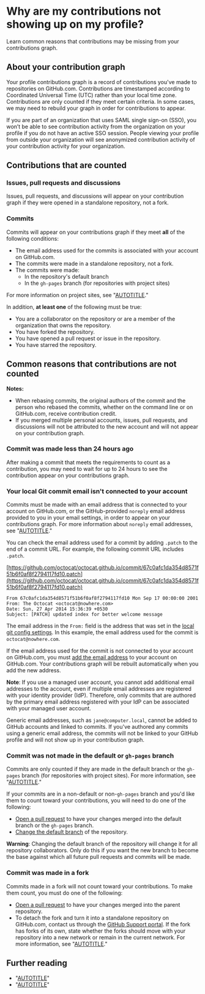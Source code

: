 # Why are my contributions not showing up on my profile?

Learn common reasons that contributions may be missing from your contributions graph.

## About your contribution graph

Your profile contributions graph is a record of contributions you've made to repositories on GitHub.com. Contributions are timestamped according to Coordinated Universal Time (UTC) rather than your local time zone. Contributions are only counted if they meet certain criteria. In some cases, we may need to rebuild your graph in order for contributions to appear.

If you are part of an organization that uses SAML single sign-on (SSO), you won’t be able to see contribution activity from the organization on your profile if you do not have an active SSO session. People viewing your profile from outside your organization will see anonymized contribution activity of your contribution activity for your organization.

## Contributions that are counted

### Issues, pull requests and discussions

Issues, pull requests, and discussions will appear on your contribution graph if they were opened in a standalone repository, not a fork.

### Commits

Commits will appear on your contributions graph if they meet **all** of the following conditions:
- The email address used for the commits is associated with your account on GitHub.com.
- The commits were made in a standalone repository, not a fork.
- The commits were made:
  - In the repository's default branch
  - In the `gh-pages` branch (for repositories with project sites)

For more information on project sites, see "[AUTOTITLE](/pages/getting-started-with-github-pages/about-github-pages#types-of-github-pages-sites)."

In addition, **at least one** of the following must be true:
- You are a collaborator on the repository or are a member of the organization that owns the repository.
- You have forked the repository.
- You have opened a pull request or issue in the repository.
- You have starred the repository.

## Common reasons that contributions are not counted

<div class="ghd-spotlight ghd-spotlight-note border rounded-1 my-3 p-3 f5 color-border-accent-emphasis color-bg-accent">

**Notes:**
- When rebasing commits, the original authors of the commit and the person who rebased the commits, whether on the command line or on GitHub.com, receive contribution credit.
- If you merged multiple personal accounts, issues, pull requests, and discussions will not be attributed to the new account and will not appear on your contribution graph.

</div>

### Commit was made less than 24 hours ago

After making a commit that meets the requirements to count as a contribution, you may need to wait for up to 24 hours to see the contribution appear on your contributions graph.

### Your local Git commit email isn't connected to your account

Commits must be made with an email address that is connected to your account on GitHub.com, or the GitHub-provided `noreply` email address provided to you in your email settings, in order to appear on your contributions graph. For more information about `noreply` email addresses, see "[AUTOTITLE](/account-and-profile/setting-up-and-managing-your-personal-account-on-github/managing-email-preferences/setting-your-commit-email-address#about-commit-email-addresses)."

You can check the email address used for a commit by adding `.patch` to the end of a commit URL. For example, the following commit URL includes `.patch`.

[https://github.com/octocat/octocat.github.io/commit/67c0afc1da354d8571f51b6f0af8f2794117fd10.patch](https://github.com/octocat/octocat.github.io/commit/67c0afc1da354d8571f51b6f0af8f2794117fd10.patch)

```text
From 67c0afc1da354d8571f51b6f0af8f2794117fd10 Mon Sep 17 00:00:00 2001
From: The Octocat <octocat@nowhere.com>
Date: Sun, 27 Apr 2014 15:36:39 +0530
Subject: [PATCH] updated index for better welcome message
```

The email address in the `From:` field is the address that was set in the [local git config settings](/get-started/quickstart/set-up-git). In this example, the email address used for the commit is `octocat@nowhere.com`.

If the email address used for the commit is not connected to your account on GitHub.com, you must [add the email address](/account-and-profile/setting-up-and-managing-your-personal-account-on-github/managing-email-preferences/adding-an-email-address-to-your-github-account) to your account on GitHub.com. Your contributions graph will be rebuilt automatically when you add the new address.

<div class="ghd-spotlight ghd-spotlight-note border rounded-1 my-3 p-3 f5 color-border-accent-emphasis color-bg-accent">

**Note**: If you use a managed user account, you cannot add additional email addresses to the account, even if multiple email addresses are registered with your identity provider (IdP). Therefore, only commits that are authored by the primary email address registered with your IdP can be associated with your managed user account.

</div>

Generic email addresses, such as `jane@computer.local`, cannot be added to GitHub accounts and linked to commits. If you've authored any commits using a generic email address, the commits will not be linked to your GitHub profile and will not show up in your contribution graph.

### Commit was not made in the default or `gh-pages` branch

Commits are only counted if they are made in the default branch or the `gh-pages` branch (for repositories with project sites). For more information, see "[AUTOTITLE](/pages/getting-started-with-github-pages/about-github-pages#types-of-github-pages-sites)."

If your commits are in a non-default or non-`gh-pages` branch and you'd like them to count toward your contributions, you will need to do one of the following:
- [Open a pull request](/pull-requests/collaborating-with-pull-requests/proposing-changes-to-your-work-with-pull-requests/creating-a-pull-request) to have your changes merged into the default branch or the `gh-pages` branch.
- [Change the default branch](/repositories/configuring-branches-and-merges-in-your-repository/managing-branches-in-your-repository/changing-the-default-branch) of the repository.

<div class="ghd-spotlight ghd-spotlight-warning border rounded-1 my-3 p-3 f5 color-border-danger-emphasis color-bg-danger">

**Warning**: Changing the default branch of the repository will change it for all repository collaborators. Only do this if you want the new branch to become the base against which all future pull requests and commits will be made.

</div>

### Commit was made in a fork

Commits made in a fork will not count toward your contributions. To make them count, you must do one of the following:
- [Open a pull request](/pull-requests/collaborating-with-pull-requests/proposing-changes-to-your-work-with-pull-requests/creating-a-pull-request) to have your changes merged into the parent repository.
- To detach the fork and turn it into a standalone repository on GitHub.com, contact us through the [GitHub Support portal](https://support.github.com). If the fork has forks of its own, state whether the forks should move with your repository into a new network or remain in the current network. For more information, see "[AUTOTITLE](/pull-requests/collaborating-with-pull-requests/working-with-forks/about-forks)."

## Further reading

- "[AUTOTITLE](/account-and-profile/setting-up-and-managing-your-github-profile/managing-contribution-settings-on-your-profile/showing-your-private-contributions-and-achievements-on-your-profile)"
- "[AUTOTITLE](/account-and-profile/setting-up-and-managing-your-github-profile/managing-contribution-settings-on-your-profile/viewing-contributions-on-your-profile)"
